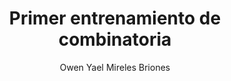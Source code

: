 ---
title: "Primer entrenamiento de combinatoria"
year: 2017
thumbnail: "assets/img/Logo.png"
topic: "Combinatoria"
file: "assets/pdf/Primer-Entrenamiento-de-Combinatoria.pdf"
author: "Owen Yael Mireles Briones"
level: "Básico"
alttext: "Comencemos a contar."
---